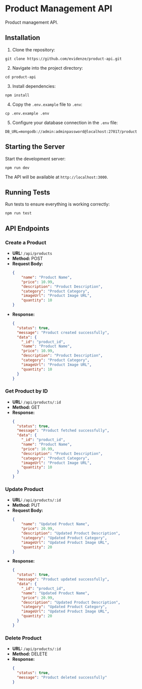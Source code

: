 # Product Management API

Product management API.

## Installation

1. Clone the repository:

```
git clone https://github.com/evidenze/product-api.git
```

2. Navigate into the project directory:

```
cd product-api
```

3. Install dependencies:

```
npm install
```

4. Copy the `.env.example` file to `.env`:

```
cp .env.example .env
```

5. Configure your database connection in the `.env` file:

```
DB_URL=mongodb://admin:adminpassword@localhost:27017/product
```

## Starting the Server

Start the development server:

```
npm run dev
```

The API will be available at `http://localhost:3000`.

## Running Tests

Run tests to ensure everything is working correctly: 

```
npm run test
```

## API Endpoints

### Create a Product

- **URL:** `/api/products`
- **Method:** POST
- **Request Body:**
  ```json
  {
      "name": "Product Name",
      "price": 10.99,
      "description": "Product Description",
      "category": "Product Category",
      "imageUrl": "Product Image URL",
      "quantity": 10
  }
  ```
- **Response:**
  ```json
  {
    "status": true,
    "message": "Product created successfully",
    "data": {
      "_id": "product_id",
      "name": "Product Name",
      "price": 10.99,
      "description": "Product Description",
      "category": "Product Category",
      "imageUrl": "Product Image URL",
      "quantity": 10
    }
  }
  ```

### Get Product by ID

- **URL:** `/api/products/:id`
- **Method:** GET
- **Response:**
  ```json
  {
    "status": true,
    "message": "Product fetched successfully",
    "data": {
      "_id": "product_id",
      "name": "Product Name",
      "price": 10.99,
      "description": "Product Description",
      "category": "Product Category",
      "imageUrl": "Product Image URL",
      "quantity": 10
    }
  }
  ```

### Update Product

- **URL:** `/api/products/:id`
- **Method:** PUT
- **Request Body:**
  ```json
  {
      "name": "Updated Product Name",
      "price": 20.99,
      "description": "Updated Product Description",
      "category": "Updated Product Category",
      "imageUrl": "Updated Product Image URL",
      "quantity": 20
  }
  ```
- **Response:**
  ```json
  {
    "status": true,
    "message": "Product updated successfully",
    "data": {
      "_id": "product_id",
      "name": "Updated Product Name",
      "price": 20.99,
      "description": "Updated Product Description",
      "category": "Updated Product Category",
      "imageUrl": "Updated Product Image URL",
      "quantity": 20
    }
  }
  ```

### Delete Product

- **URL:** `/api/products/:id`
- **Method:** DELETE
- **Response:**
  ```json
  {
    "status": true,
    "message": "Product deleted successfully"
  }
  ```